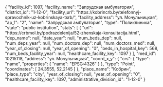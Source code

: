 {
    "facility_id": 1097,
    "facility_name": "Запрудская амбулатория",
    "district_id": "1-12-0",
    "facility_url": "https:\/\/kobrincrb.by\/telefonnyj-spravochnik-uz-kobrinskaya-tsrb\/",
    "facility_address": "ул. Мочульницкая",
    "ap_1": "2",
    "name": "Запрудская амбулатория",
    "type": "Поликлиника",
    "state": "public institution",
    "stats": [
        {
            "url": "https:\/\/crbmol.by\/podrazdelenija\/52-zhenskaja-konsultacija.html",
            "dep_name": null,
            "date_year": null,
            "num_beds_dep": null,
            "num_deps_year": null,
            "num_doctors_dep": null,
            "num_doctors_med": null,
            "year_of_closing": null,
            "year_of_opening": "0",
            "beds_in_hospital_key": 568,
            "num_beds_facility_year": null,
            "healthcare_facility_key": 1097
        }
    ],
    "med_id": 10215118,
    "address": "ул. Мочульницкая",
    "coord_x_y": {
        "crs": {
            "type": "name",
            "properties": {
                "name": "EPSG:4326"
            }
        },
        "type": "Point",
        "coordinates": [
            24.3555,
            52.2145
        ]
    },
    "place_name": "Кобрин",
    "place_type": "city",
    "year_of_closing": null,
    "year_of_opening": "0",
    "healthcare_facility_key": 1097,
    "administrative_division_id": "1-12-0"
}